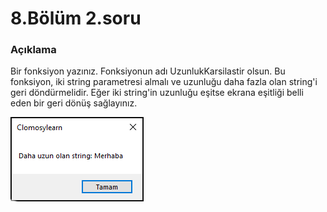 # 8.Bölüm 2.soru

### Açıklama

Bir fonksiyon yazınız. Fonksiyonun adı UzunlukKarsilastir olsun. Bu fonksiyon, iki string parametresi almalı ve uzunluğu daha fazla olan string'i geri döndürmelidir. Eğer iki string'in uzunluğu eşitse ekrana eşitliği belli eden bir geri dönüş sağlayınız.

![Bolum 8-Soru 2- Çıktı 1](Bolum8_2_Cikti1.png)

